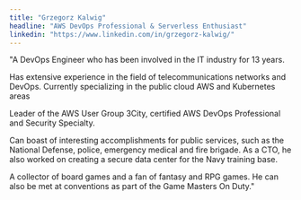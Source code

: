 ```yaml
---
title: "Grzegorz Kalwig"
headline: "AWS DevOps Professional & Serverless Enthusiast"
linkedin: "https://www.linkedin.com/in/grzegorz-kalwig/"
---
```


"A DevOps Engineer who has been involved in the IT industry for 13 years. ​

Has extensive experience in the field of telecommunications networks and DevOps. Currently specializing in the public cloud AWS and Kubernetes areas​

Leader of the AWS User Group 3City, certified AWS DevOps Professional and Security Specialty. ​

Can boast of interesting accomplishments for public services, such as the National Defense, police, emergency medical and fire brigade. As a CTO, he also worked on creating a secure data center for the Navy training base.​

A collector of board games and a fan of fantasy and RPG games. He can also be met at conventions as part of the Game Masters On Duty.​"